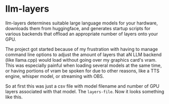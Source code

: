 # llm-layers

llm-layers determines suitable large language models for your hardware, downloads them from huggingface, and generates startup scripts for various backends that offload an appropriate number of layers onto your GPU.

The project got started because of my frustration with having to manage command line options to adjust the amount of layers that aN LLM backend (like llama.cpp) would load without going over my graphics card's vram. This was especially painful when loading several models at the same time, or having portions of vram be spoken for due to other reasons, like a TTS engine, whisper model, or streaming with OBS.

So at first this was just a csv file with model filename and number of GPU layers associated with that model. The `layers-file`. Now it looks something like this.

```
```